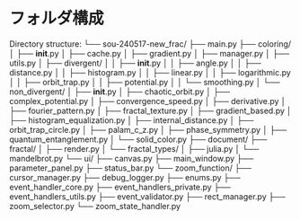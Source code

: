 # フォルダ構成

Directory structure:
└── sou-240517-new_frac/
    ├── main.py
    ├── coloring/
    │   ├── __init__.py
    │   ├── cache.py
    │   ├── gradient.py
    │   ├── manager.py
    │   ├── utils.py
    │   ├── divergent/
    │   │   ├── __init__.py
    │   │   ├── angle.py
    │   │   ├── distance.py
    │   │   ├── histogram.py
    │   │   ├── linear.py
    │   │   ├── logarithmic.py
    │   │   ├── orbit_trap.py
    │   │   ├── potential.py
    │   │   └── smoothing.py
    │   └── non_divergent/
    │       ├── __init__.py
    │       ├── chaotic_orbit.py
    │       ├── complex_potential.py
    │       ├── convergence_speed.py
    │       ├── derivative.py
    │       ├── fourier_pattern.py
    │       ├── fractal_texture.py
    │       ├── gradient_based.py
    │       ├── histogram_equalization.py
    │       ├── internal_distance.py
    │       ├── orbit_trap_circle.py
    │       ├── palam_c_z.py
    │       ├── phase_symmetry.py
    │       ├── quantum_entanglement.py
    │       └── solid_color.py
    ├── document/
    ├── fractal/
    │   ├── render.py
    │   └── fractal_types/
    │       ├── julia.py
    │       └── mandelbrot.py
    └── ui/
        ├── canvas.py
        ├── main_window.py
        ├── parameter_panel.py
        ├── status_bar.py
        └── zoom_function/
            ├── cursor_manager.py
            ├── debug_logger.py
            ├── enums.py
            ├── event_handler_core.py
            ├── event_handlers_private.py
            ├── event_handlers_utils.py
            ├── event_validator.py
            ├── rect_manager.py
            ├── zoom_selector.py
            └── zoom_state_handler.py
